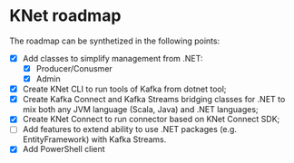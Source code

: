 # KNet roadmap

The roadmap can be synthetized in the following points:

* [X] Add classes to simplify management from .NET:
  * [X] Producer/Conusmer
  * [X] Admin

* [X] Create KNet CLI to run tools of Kafka from dotnet tool;
* [X] Create Kafka Connect and Kafka Streams bridging classes for .NET to mix both any JVM language (Scala, Java) and .NET languages;
* [X] Create KNet Connect to run connector based on KNet Connect SDK;
* [ ] Add features to extend ability to use .NET packages (e.g. EntityFramework) with Kafka Streams.
* [X] Add PowerShell client
